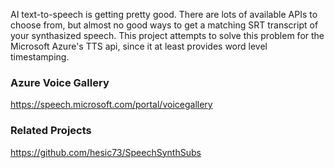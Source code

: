 AI text-to-speech is getting pretty good. There are lots of available APIs to choose from, but almost no good ways to get a matching SRT transcript of your synthasized speech. This project attempts to solve this problem for the Microsoft Azure's TTS api, since it at least provides word level timestamping. 

### Azure Voice Gallery
https://speech.microsoft.com/portal/voicegallery

### Related Projects
https://github.com/hesic73/SpeechSynthSubs